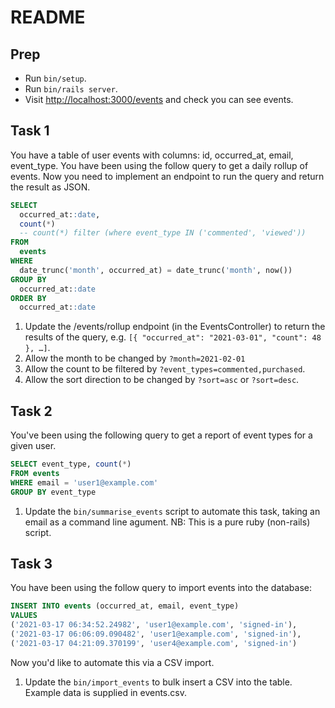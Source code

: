 # README

## Prep

* Run `bin/setup`.
* Run `bin/rails server`.
* Visit <http://localhost:3000/events> and check you can see events.

## Task 1

You have a table of user events with columns: id, occurred_at, email, event_type.
You have been using the follow query to get a daily rollup of events. Now you
need to implement an endpoint to run the query and return the result as JSON.

```sql
SELECT
  occurred_at::date,
  count(*)
  -- count(*) filter (where event_type IN ('commented', 'viewed'))
FROM
  events
WHERE
  date_trunc('month', occurred_at) = date_trunc('month', now())
GROUP BY
  occurred_at::date
ORDER BY
  occurred_at::date
```

1. Update the /events/rollup endpoint (in the EventsController) to return the
   results of the query, e.g. `[{ "occurred_at": "2021-03-01", "count": 48 }, …]`.
2. Allow the month to be changed by `?month=2021-02-01`
3. Allow the count to be filtered by `?event_types=commented,purchased`.
4. Allow the sort direction to be changed by `?sort=asc` or `?sort=desc`.

## Task 2

You've been using the following query to get a report of event types for a given user.

```sql
SELECT event_type, count(*)
FROM events
WHERE email = 'user1@example.com'
GROUP BY event_type
```

1. Update the `bin/summarise_events` script to automate this task, taking an email
   as a command line agument. NB: This is a pure ruby (non-rails) script.

## Task 3

You have been using the follow query to import events into the database:

```sql
INSERT INTO events (occurred_at, email, event_type)
VALUES
('2021-03-17 06:34:52.24982', 'user1@example.com', 'signed-in'),
('2021-03-17 06:06:09.090482', 'user1@example.com', 'signed-in'),
('2021-03-17 04:21:09.370199', 'user4@example.com', 'signed-in')
```
Now you'd like to automate this via a CSV import.

1. Update the `bin/import_events` to bulk insert a CSV into the table. Example
   data is supplied in events.csv.
